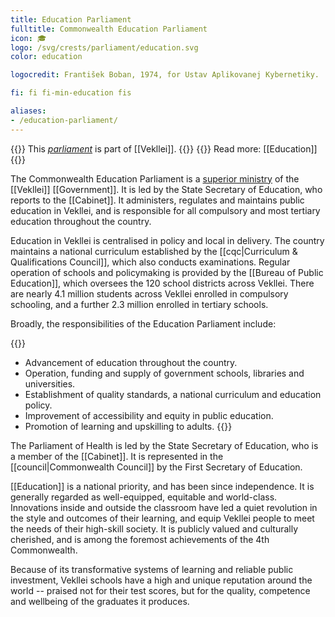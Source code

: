 ```yaml
---
title: Education Parliament
fulltitle: Commonwealth Education Parliament
icon: 🎓
logo: /svg/crests/parliament/education.svg
color: education

logocredit: František Boban, 1974, for Ustav Aplikovanej Kybernetiky.

fi: fi fi-min-education fis

aliases:
- /education-parliament/
---
```

{{<note series>}}
 This *[parliament](/parliaments/)* is part of [[Vekllei]].
{{</note>}}
{{<note advice>}}
Read more: [[Education]]
{{</note>}}

The Commonwealth Education Parliament is a [superior ministry](/parliaments/) of the [[Vekllei]] [[Government]]. It is led by the State Secretary of Education, who reports to the [[Cabinet]]. It administers, regulates and maintains public education in Vekllei, and is responsible for all compulsory and most tertiary education throughout the country.

Education in Vekllei is centralised in policy and local in delivery. The country maintains a national curriculum established by the [[cqc|Curriculum & Qualifications Council]], which also conducts examinations. Regular operation of schools and policymaking is provided by the [[Bureau of Public Education]], which oversees the 120 school districts across Vekllei. There are nearly 4.1 million students across Vekllei enrolled in compulsory schooling, and a further 2.3 million enrolled in tertiary schools.

Broadly, the responsibilities of the Education Parliament include:

{{<note>}}
* Advancement of education throughout the country.
* Operation, funding and supply of government schools, libraries and universities.
* Establishment of quality standards, a national curriculum and education policy.
* Improvement of accessibility and equity in public education.
* Promotion of learning and upskilling to adults.
{{</note>}}

The Parliament of Health is led by the State Secretary of Education, who is a member of the [[Cabinet]]. It is represented in the [[council|Commonwealth Council]] by the First Secretary of Education.

[[Education]] is a national priority, and has been since independence. It is generally regarded as well-equipped, equitable and world-class. Innovations inside and outside the classroom have led a quiet revolution in the style and outcomes of their learning, and equip Vekllei people to meet the needs of their high-skill society. It is publicly valued and culturally cherished, and is among the foremost achievements of the 4th Commonwealth.

Because of its transformative systems of learning and reliable public investment, Vekllei schools have a high and unique reputation around the world -- praised not for their test scores, but for the quality, competence and wellbeing of the graduates it produces.